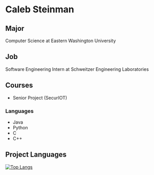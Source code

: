 # Caleb Steinman


## Major
Computer Science at Eastern Washington University

## Job
Software Engineering Intern at Schweitzer Engineering Laboratories

## Courses
- Senior Project (SecurIOT)

### Languages
- Java
- Python
- C
- C++

## Project Languages
[![Top Langs](https://github-readme-stats.vercel.app/api/top-langs/?username=Caleb656)](https://github.com/anuraghazra/github-readme-stats)

<!--
**Caleb656/Caleb656** is a ✨ _special_ ✨ repository because its `README.md` (this file) appears on your GitHub profile.

Here are some ideas to get you started:

- 🔭 I’m currently working on ...
- 🌱 I’m currently learning ...
- 👯 I’m looking to collaborate on ...
- 🤔 I’m looking for help with ...
- 💬 Ask me about ...
- 📫 How to reach me: ...
- 😄 Pronouns: ...
- ⚡ Fun fact: ...
-->
